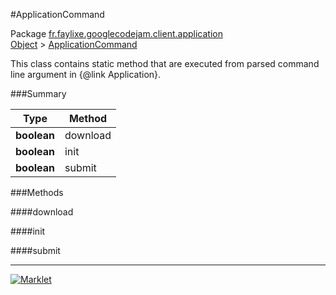 #ApplicationCommand

Package [fr.faylixe.googlecodejam.client.application](../)<br>
[Object](../../../../java/langObject.md) > [ApplicationCommand](ApplicationCommand.md)

<p>This class contains static method that are
 executed from parsed command line argument in
 {@link Application}.</p>

###Summary


| Type | Method |
| --- | --- |
| **boolean** | download |
| **boolean** | init |
| **boolean** | submit |

###Methods

####download


####init


####submit


---
[![Marklet](https://img.shields.io/badge/Generated%20by-Marklet-green.svg)](https://github.com/Faylixe/marklet)